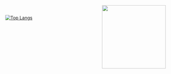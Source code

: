 <img align="right" height="200px" src="https://i.imgur.com/5BjcRLE.gif">
 
<br>

[![Top Langs](https://github-readme-stats.vercel.app/api/top-langs/?username=hugojhonathan&count_private=true&hide=scss,typescript&langs_count=9&layout=compact&show_icons=true&bg_color=0d1117&border_color=0d1117&text_color=c9d1d9&title_color=c9d1d9)](https://github.com/anuraghazra/github-readme-stats)
